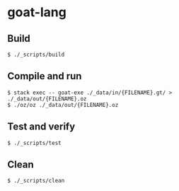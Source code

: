 # goat-lang

## Build

```
$ ./_scripts/build
```

## Compile and run

```
$ stack exec -- goat-exe ./_data/in/{FILENAME}.gt/ > ./_data/out/{FILENAME}.oz
$ ./oz/oz ./_data/out/{FILENAME}.oz
```

## Test and verify

```
$ ./_scripts/test
```

## Clean

```
$ ./_scripts/clean
```
